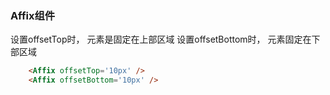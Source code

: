 ### Affix组件
设置offsetTop时， 元素是固定在上部区域
设置offsetBottom时， 元素固定在下部区域
``` html example
    <Affix offsetTop='10px' />
    <Affix offsetBottom='10px' />    
```